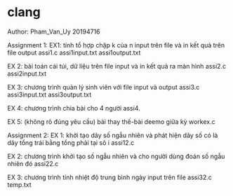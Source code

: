 # clang
Author: Pham_Van_Uy 20194716

Assignment 1:
EX1:  tính tổ hợp chập k của n input trên file và in kết quả trên file output
assi1.c
assi1input.txt
assi1output.txt

EX 2: bài toán cái túi, dữ liệu trên file input và in kết quả ra màn hình
assi2.c
assi2input.txt

EX 3: chương trình quản lý sinh viên với file input và output
assi3.c
assi3input.txt
assi3output.txt

EX 4: chương trình chia bài cho 4 người
assi4.

EX 5: (không rõ đúng yêu cầu) bài thay thế-bài deemo giữa kỳ
workex.c

Assignment 2:
EX 1: khởi tạo dãy số ngẫu nhiên và phát hiện dãy số có là dãy tổng trái bằng tổng phải tại sô i 
assi12.c

EX 2: chương trình khởi tạo số ngẫu nhiên và cho người dùng đoán số ngẫu nhiên đó
assi22.c

EX 3: chương trình tính nhiệt độ trung bình ngày input trên file
assi32.c
temp.txt
